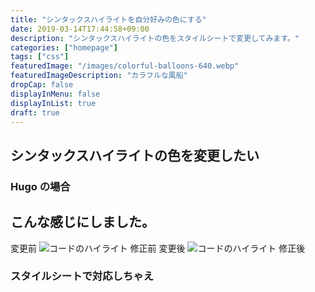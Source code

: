 ```yaml
---
title: "シンタックスハイライトを自分好みの色にする"
date: 2019-03-14T17:44:58+09:00
description: "シンタックスハイライトの色をスタイルシートで変更してみます。"
categories: ["homepage"]
tags: ["css"]
featuredImage: "/images/colorful-balloons-640.webp"
featuredImageDescription: "カラフルな風船"
dropCap: false
displayInMenu: false
displayInList: true
draft: true
---
```

## シンタックスハイライトの色を変更したい

### Hugo の場合


## こんな感じにしました。
変更前
<img src="/images/css-code-highlight-before.webp" alt="コードのハイライト 修正前" style="width:auto;">
変更後
<img src="/images/css-code-highlight-after.webp" alt="コードのハイライト 修正後" style="width:auto;">

### スタイルシートで対応しちゃえ
